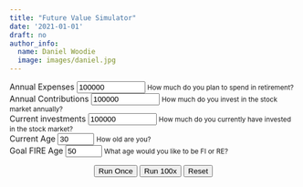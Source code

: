 ```yaml
---
title: "Future Value Simulator"
date: '2021-01-01'
draft: no
author_info:
  name: Daniel Woodie
  image: images/daniel.jpg
---
```


<script src="https://unpkg.com/intersection-observer"></script>
<script src="https://unpkg.com/scrollama"></script>
<script src="https://d3js.org/d3.v6.js"></script>
<script src=//cdnjs.cloudflare.com/ajax/libs/seedrandom/2.3.10/seedrandom.min.js></script>

<script>
!function(a,b,c,d,e,f,g,h,i){function j(a){var b,c=a.length,e=this,f=0,g=e.i=e.j=0,h=e.S=[];for(c||(a=[c++]);d>f;)h[f]=f++;for(f=0;d>f;f++)h[f]=h[g=s&g+a[f%c]+(b=h[f])],h[g]=b;(e.g=function(a){for(var b,c=0,f=e.i,g=e.j,h=e.S;a--;)b=h[f=s&f+1],c=c*d+h[s&(h[f]=h[g=s&g+b])+(h[g]=b)];return e.i=f,e.j=g,c})(d)}function k(a,b){var c,d=[],e=typeof a;if(b&&"object"==e)for(c in a)try{d.push(k(a[c],b-1))}catch(f){}return d.length?d:"string"==e?a:a+"\0"}function l(a,b){for(var c,d=a+"",e=0;e<d.length;)b[s&e]=s&(c^=19*b[s&e])+d.charCodeAt(e++);return n(b)}function m(c){try{return o?n(o.randomBytes(d)):(a.crypto.getRandomValues(c=new Uint8Array(d)),n(c))}catch(e){return[+new Date,a,(c=a.navigator)&&c.plugins,a.screen,n(b)]}}function n(a){return String.fromCharCode.apply(0,a)}var o,p=c.pow(d,e),q=c.pow(2,f),r=2*q,s=d-1,t=c["seed"+i]=function(a,f,g){var h=[];f=1==f?{entropy:!0}:f||{};var o=l(k(f.entropy?[a,n(b)]:null==a?m():a,3),h),s=new j(h);return l(n(s.S),b),(f.pass||g||function(a,b,d){return d?(c[i]=a,b):a})(function(){for(var a=s.g(e),b=p,c=0;q>a;)a=(a+c)*d,b*=d,c=s.g(1);for(;a>=r;)a/=2,b/=2,c>>>=1;return(a+c)/b},o,"global"in f?f.global:this==c)};if(l(c[i](),b),g&&g.exports){g.exports=t;try{o=require("crypto")}catch(u){}}else h&&h.amd&&h(function(){return t})}(this,[],Math,256,6,52,"object"==typeof module&&module,"function"==typeof define&&define,"random");
</script>



<main>
<form>
  <div class="container">
    <div class="row">
      <div class="form-group col-sm-6">
        <label for="annual_expenses">Annual Expenses</label>
        <input type="number" class="form-control" id="annual_expenses" aria-describedby="annual_expenses_help" value="100000" min="0" max="1000000000">
        <small id="annual_expenses_help" class="form-text text-muted">How much do you plan to spend in retirement?</small>
      </div>
      <div class="form-group col-sm-6">
        <label for="annual_contributions">Annual Contributions</label>
        <input type="number" class="form-control" id="annual_contributions" aria-describedby="annual_contributions_help" value="100000" min="0" max="1000000000">
        <small id="annual_contributions_help" class="form-text text-muted">How much do you invest in the stock market annually?</small>
      </div>
    </div>
    <div class="row">
      <div class="form-group col-sm-4">
        <label for="current_investments">Current investments</label>
        <input type="number" class="form-control" id="current_investments" aria-describedby="current_investments_help" value="100000" min="0" max="1000000000">
        <small id="current_investments_help" class="form-text text-muted">How much do you currently have invested in the stock market?</small>
      </div>
      <div class="form-group col-sm-4">
        <label for="current_age">Current Age</label>
        <input type="number" class="form-control" id="current_age" aria-describedby="current_age_help" value="30" min="0" max="100">
        <small id="current_age_help" class="form-text text-muted">How old are you?</small>
      </div>
      <div class="form-group col-sm-4">
        <label for="goal_fire_age">Goal FIRE Age</label>
        <input type="number" class="form-control" id="goal_fire_age" aria-describedby="goal_fire_age_help" value="50" min="0" max="100">
        <small id="goal_fire_age_help" class="form-text text-muted">What age would you like to be FI or RE?</small>
      </div>
    </div>
  </div>
</form>


<section id="scrolly3">
    <div class="btn-holder">
    <button class="btn btn-primary vis-btn" onclick="runsim(1)">Run Once</button>
    <button class="btn btn-primary vis-btn" onclick="runsim(100)">Run 100x</button>
    <button class="btn btn-primary vis-btn" onclick="runsim(0)">Reset</button>
    </div>
    <figure>
      <div id="random_walk"></div>
    </figure>
</section>
  
</main>


<style>

  #scrolly1, #scrolly2 {
    position: relative;
    background-color: #ffffff;
    padding: 1rem;
  }

  article {
    position: relative;
    padding: 0;
    max-width: 20rem;
    margin: 0 auto;
  }
  figure {
    position: -webkit-sticky;
    position: sticky;
    left: 0;
    width: 100%;
    margin: 0;
    -webkit-transform: translate3d(0, 0, 0);
    -moz-transform: translate3d(0, 0, 0);
    transform: translate3d(0, 0, 0);
    background-color: #fff;
    -webkit-transform:translateZ(0px);
    -moz-transform:translateZ(0px);
    -o-transform:translateZ(0px);
    transform:translateZ(0px);
    z-index:0;
  }
  
  figure p {
    text-align: center;
    padding: 1rem;
    position: absolute;
    top: 50%;
    left: 50%;
    -moz-transform: translate(-50%, -50%);
    -webkit-transform: translate(-50%, -50%);
    transform: translate(-50%, -50%);
    -webkit-transform:translateZ(0px);
    -moz-transform:translateZ(0px);
    -o-transform:translateZ(0px);
    transform:translateZ(0px);
    z-index:0;
    font-size: 8rem;
    font-weight: 900;
    color: #fff;
  }
  .step {
    position: relative;
    margin: 0 auto 2rem auto;
    color: #000000;
    // background-color: rgba(0, 0, 0, .1);
    background-color: #fff;
    border: 1px solid;
    box-shadow: 2px 5px 2px 2px #888888;
    text-align: center;
    -webkit-transform:translateZ(0px);
    -moz-transform:translateZ(1000px);
    -o-transform:translateZ(1000px);
    transform:translateZ(1000px);
    z-index:1000;
  }
  .step:last-child {
    margin-bottom: 80vh;
  }
  .step.is-active p {
    background-color: #3CB371;
    color: #fff;
  }
  .step p {
    text-align: center;
    padding: 1rem;
    font-size: 1.5rem;
    background-color: #d5d5d5;
    color: #fff;
  }
  .step div {
    padding-left: .5rem;
    padding-right: .5rem;
  }
  
  .btn-holder {
    text-align: center;
  }

</style>



<script>

  // Set seed
  Math.seedrandom('hello.');

  const sp = [
      18.40, 31.49, -4.38, 21.83, 11.96, 1.36, 13.52, 32.15, 15.89,
      2.10, 14.82, 25.94, -36.55, 5.48, 15.61, 4.83, 10.74, 28.36,
      -21.97, -11.85, -9.03, 20.89, 28.34, 33.10, 22.68, 37.20, 1.33,
      9.97, 7.49, 30.23, -3.06, 31.48, 16.54, 5.81, 18.49, 31.24,
      6.15, 22.34, 20.42, -4.70, 31.74, 18.52, 6.51, -6.98, 23.83,
      37.00, -25.90, -14.31, 18.76, 14.22, 3.56, -8.24, 10.81, 23.80,
      -9.97, 12.40, 16.42, 22.61, -8.81, 26.64, 0.34, 12.06, 43.72,
      -10.46, 7.44, 32.60, 52.56, -1.21, 18.15, 23.68, 30.81, 18.30,
      5.70, 5.20, -8.43, 35.82, 19.03, 25.06, 19.17, -12.77, -10.67,
      -1.10, 29.28, -35.34, 31.94, 46.74, -1.19, 49.98, -8.64, -43.84,
      -25.12, -8.30, 43.81
  ];
  
  // Set the CPI Inflation
  const cpi = [
      1.20, 1.80, 2.4, 2.1, 1.3, 0.1, 1.6, 1.5, 2.1, 3.2,
      1.6, -.4, 3.8, 2.9, 3.2, 3.4, 2.7, 2.3, 1.6, 2.8,
      3.4, 2.2, 1.6, 2.3, 2.9, 2.8, 2.6, 3, 3, 4.2, 
      5.4, 4.8, 4.1, 3.7, 1.9, 3.5, 4.3, 3.2, 6.1, 10.3, 
      13.5, 11.3, 7.6, 6.5, 5.7, 9.1, 11.1, 6.2, 3.3, 4.3,
      5.8, 5.5, 4.3, 2.8, 3.0, 1.6, 1.3, 1.2, 1.2, 1.1,
      1.5, 1.08, 2.7, 3.3, 1.5, -0.3, 0.3, 0.8, 2.3, 7.9, 
      1.1, -1, 7.7, 14.4, 8.5, 2.3, 1.6, 6, 10.9, 5.1,
      0.7, -1.3, -2, 3.7, 1, 2.6, 3.5, -5.2, -10.3, -8.9,
      -2.7, 0, -1.2
  ];
  
  // Set the real returns
  const real_returns = sp.map(function(item, index) {
    // Subtract inflation from S&P returns
    return +(Math.round(item - cpi[index] + "e+2") + "e-2");
  });
  
  function getRandomInt(min, max, seed) {
      Math.seedrandom(seed)
      min = Math.ceil(min);
      max = Math.floor(max);
      return Math.floor(Math.random() * (max + -min + 1)) + min;
  };
  
  
  // Run a single bootstrapped scenario
  function get_bootstrap(returns, years_contributing, starting_amount, annual_contributions) {
      var yearly_value = [starting_amount];
      for (var i = 1; i < years_contributing; i++) {
        yearly_value.push(Math.round((yearly_value[i-1] + annual_contributions) * ( 1 + returns[getRandomInt(0, returns.length-1)]/100)));
      }
      return yearly_value;
  }
  
  // Repeat the scenario
  function repeat_bootstrap(returns, years_contributing, starting_amount, annual_contributions, num_repeats) {
    var tmp = [];
    for (var i = 0; i < num_repeats; i++) {
      tmp.push(get_bootstrap(real_returns, years_contributing, current_investments,   annual_contributions));
    }
    return tmp;
  }
  
  // Get the average value for each step
  function get_average(bootstrap_repeats) {
    var tmp = [];
    for (var i = 0; i < bootstrap_repeats[0].length; i++) {
      var tmp2 = 0;
      //still assuming all arrays have the same amount of numbers
      for(var i2 = 0; i2 < bootstrap_repeats.length; i2++){
        tmp2 += bootstrap_repeats[i2][i];
      }
      tmp.push(Math.round(tmp2 / bootstrap_repeats.length));
    }
    return tmp;
  };
  
  // Calls for the final visualization
  // kick things off
  // set the dimensions and margins of the graph
  const margin_rw = {top: 10, right: 30, bottom: 30, left: 75},
    parentDivmd_rw = document.getElementById("random_walk");
    width_rw = parentDivmd_rw.clientWidth - margin_rw.left - margin_rw.right;
    height_rw = 400;
  
  const x_rw = d3.scaleLinear().range([0,width_rw]);
  const xAxis_rw = d3.axisBottom().scale(x_rw);
  
  const y_rw = d3.scaleLinear().range([height_rw, 0]);
    const yAxis_rw = d3.axisLeft().scale(y_rw);
  
  // append the svg object to the body of the page
  const svg_rw = d3.select("#random_walk")
    .append("svg")
      .attr("width", width_rw + margin_rw.left + margin_rw.right)
      .attr("height", height_rw + margin_rw.top + margin_rw.bottom)
    .append("g")
      .attr("transform", `translate(${margin_rw.left},${margin_rw.top})`);
  
  // text label for the y axis
  svg_rw.append("text")
      .attr("transform", "rotate(-90)")
      .attr("y", 0 - margin_rw.left)
      .attr("x",0 - (height_rw / 2))
      .attr("dy", "1em")
      .style("text-anchor", "middle")
      .text("Value in Dollars");
  
  // text label for the x axis
  svg_rw.append("text")             
      .attr("transform",
            "translate(" + (width_rw/2) + " ," + 
                           (height_rw + margin_rw.top + 20) + ")")
      .style("text-anchor", "middle")
      .text("Years");
  
  // Create object outside of function
  var all_data = [];
    this_runs_data = [];
    annual_expenses = [];
    annual_contributions = [];
    current_investments = [];
    years_contributing = [];
    fire_number = [];
  
  function runsim(numsims) {
    
    // If any of the inputs have changed, reset the graph and the simulation
    if (annual_expenses != Number(document.getElementById('annual_expenses').value) || annual_contributions != Number(document.getElementById('annual_contributions').value) || current_investments != Number(document.getElementById('current_investments').value) || years_contributing != Number(document.getElementById('goal_fire_age').value) - Number(document.getElementById('current_age').value)) {
    
      // Reset the simulations
      all_data = [];
      this_runs_data = [];
      average_data = [];
    
      // Reset seed
      Math.seedrandom('hello.');
      
      svg_rw
        .selectAll(".fire_number_line_rw")
        .remove();
        
      svg_rw
        .selectAll(".firenumber_rw")
        .remove();

      svg_rw
        .selectAll(".future_value_line")
        .remove();
      
      svg_rw
        .selectAll(".average_data_line")
        .remove();
      
    };
    
    // If the FIRE Number line has never been drawn, draw an initial one
    if (document.getElementsByClassName('average_data_line').length == 0) {
    
      var tmp_fire_number = 25*Number(document.getElementById('annual_expenses').value);
        tmp_years_contributing = Number(document.getElementById('goal_fire_age').value) - Number(document.getElementById('current_age').value);
      
      var fire_number_data = [
          {ser1: 0, ser2: tmp_fire_number},
          {ser1: tmp_years_contributing-1, ser2: tmp_fire_number}
        ];

      // Draw the outline of the graph
      // Initialise a X axis:
      svg_rw.append("g")
        .attr("transform", `translate(0, ${height_rw})`)
        .attr("class","myXaxis_rw");
        
      // Create the X axis:
      x_rw.domain([0, d3.max(fire_number_data, function(d) { return d.ser1 }) ]);
      svg_rw.selectAll(".myXaxis_rw")
        .call(xAxis_rw);
      
      const xScale_rw = d3
        .scaleLinear()
        .range([0, width_rw])
        .domain([0, 20-1]);
      
      // Initialize an Y axis
      svg_rw.append("g")
        .attr("class","myYaxis_rw");
  
      // create the Y axis
      y_rw.domain([0, d3.max(fire_number_data.concat(all_data), function(d) { return d.ser2  })*1.3]);
      svg_rw.selectAll(".myYaxis_rw")
        .transition()
        .duration(1000)
        .call(yAxis_rw);
      
      // Create scales
      const yScale_rw = d3
        .scaleLinear()
        .range([height_rw, 0])
        .domain([0, d3.max(fire_number_data.concat(all_data), function(d) { return d.ser2  })*1.3]);
      
      var fire_number_line_rw = d3
               .line()
               .x(d => xScale_rw(d.ser1))
               .y(d => yScale_rw(d.ser2));
               
      // Add path
      const fire_number_rw = svg_rw
        .append("path")
        .datum(fire_number_data)
        .attr("class", "fire_number_line_rw")
        .attr("fill", "none")
        .attr("stroke", "#d5d5d5")
        .attr("stroke-linejoin", "round")
        .attr("stroke-linecap", "round")
        .attr("stroke-width", 3)
        .attr("d", fire_number_line_rw);
          
      const fire_numberLength_rw = fire_number_rw.node().getTotalLength();
        
      svg_rw.append("text")
        .attr("x", xScale_rw(2))
        .attr("y", yScale_rw(2500000*1.1))
        .attr("z-index", 1000)
        .attr("class", "firenumber_rw")
        .text("FIRE Number");
      
      const fire_numberPath_rw = d3
        .transition()
        .ease(d3.easeSin)
        .duration(2000);
          
        fire_number_rw
          .attr("stroke-dashoffset", fire_numberLength_rw)
          .attr("stroke-dasharray", fire_numberLength_rw)
          .transition(fire_numberPath_rw)
          .attr("stroke-dashoffset", 0);
    
    };
    
    // Capture inputs
    annual_expenses = Number(document.getElementById('annual_expenses').value);
    annual_contributions = Number(document.getElementById('annual_contributions').value);
    current_investments = Number(document.getElementById('current_investments').value);
    years_contributing = Number(document.getElementById('goal_fire_age').value) - Number(document.getElementById('current_age').value);
    fire_number = 25*annual_expenses;
    
    // Recalculate numbers
    if (numsims == 1) {
      
      var tmp_test = repeat_bootstrap(real_returns, years_contributing, current_investments, annual_contributions, 1)[0];
      
      for (var i = 0; i < tmp_test.length; i++) {
        this_runs_data[i] = {ser1: i, ser2: tmp_test[i]}
      };
      
      // Append data together
    all_data = all_data.concat(this_runs_data);
    
    var fire_number_data = [
          {ser1: 0, ser2: fire_number},
          {ser1: years_contributing-1, ser2:fire_number}
        ];

    // Take the average
    var average_data = [];
    for (var i=0; i < years_contributing; i++) {
      var tmp_data = [];
      for (var j=0; j < all_data.length; j++) {
        if (all_data[j].ser1 == i) {tmp_data.push(all_data[j].ser2)}
      }
      average_data[i] = {ser1: i, ser2: d3.mean(tmp_data)};
    };
    
    // Draw the outline of the graph
    // Initialise a X axis:
    svg_rw.append("g")
      .attr("transform", `translate(0, ${height_rw})`)
      .attr("class","myXaxis_rw");
      
    // Create the X axis:
    x_rw.domain([0, d3.max(fire_number_data, function(d) { return d.ser1 }) ]);
    svg_rw.selectAll(".myXaxis_rw")
      .call(xAxis_rw);
    
    const xScale_rw = d3
      .scaleLinear()
      .range([0, width_rw])
      .domain([0, years_contributing-1]);
    
    // Initialize an Y axis
    svg_rw.append("g")
      .attr("class","myYaxis_rw");

    // create the Y axis
    y_rw.domain([0, d3.max(fire_number_data.concat(all_data), function(d) { return d.ser2  })*1.3]);
    svg_rw.selectAll(".myYaxis_rw")
      .transition()
      .duration(1000)
      .call(yAxis_rw);
      
    // Create scales
    const yScale_rw = d3
      .scaleLinear()
      .range([height_rw, 0])
      .domain([0, d3.max(fire_number_data.concat(all_data), function(d) { return d.ser2  })*1.3]);
    
    var fire_number_line_rw = d3
             .line()
             .x(d => xScale_rw(d.ser1))
             .y(d => yScale_rw(d.ser2));
    
    // Create the FIRE line
    if (document.getElementsByClassName('fire_number_line_rw').length == 0) {
    
        // Add path
        const fire_number_rw = svg_rw
          .append("path")
          .datum(fire_number_data)
          .attr("class", "fire_number_line_rw")
          .attr("fill", "none")
          .attr("stroke", "#d5d5d5")
          .attr("stroke-linejoin", "round")
          .attr("stroke-linecap", "round")
          .attr("stroke-width", 3)
          .attr("d", fire_number_line_rw);
          
        const fire_numberLength_rw = fire_number_rw.node().getTotalLength();
        
        svg_rw.append("text")
          .attr("x", xScale_rw(2))
          .attr("y", yScale_rw(fire_number*1.1))
          .attr("z-index", 1000)
          .attr("class", "firenumber_rw")
          .text("FIRE Number");
        
        const fire_numberPath_rw = d3
          .transition()
          .ease(d3.easeSin)
          .duration(2000);
          
        fire_number_rw
          .attr("stroke-dashoffset", fire_numberLength_rw)
          .attr("stroke-dasharray", fire_numberLength_rw)
          .transition(fire_numberPath_rw)
          .attr("stroke-dashoffset", 0);
      
      } else {
      
        // Move the FIRE Number text
        svg_rw
          .selectAll(".fire_number_line_rw")
          .remove();
        
        // Move the FIRE Number text
        svg_rw
          .selectAll(".firenumber_rw")
          .remove();
        
        // Add path
        const fire_number_rw = svg_rw
          .append("path")
          .datum(fire_number_data)
          .attr("class", "fire_number_line_rw")
          .attr("fill", "none")
          .attr("stroke", "#d5d5d5")
          .attr("stroke-linejoin", "round")
          .attr("stroke-linecap", "round")
          .attr("stroke-width", 3)
          .attr("d", fire_number_line_rw);
          
        const fire_numberLength_rw = fire_number_rw.node().getTotalLength();
        
        svg_rw.append("text")
          .attr("x", xScale_rw(2))
          .attr("y", yScale_rw(fire_number*1.1))
          .attr("z-index", 1000)
          .attr("class", "firenumber_rw")
          .text("FIRE Number");
        
        const fire_numberPath_rw = d3
          .transition()
          .ease(d3.easeSin)
          .duration(2000);
          
        fire_number_rw
          .attr("stroke-dashoffset", fire_numberLength_rw)
          .attr("stroke-dasharray", fire_numberLength_rw)
          .transition(fire_numberPath_rw)
          .attr("stroke-dashoffset", 0);
        
        
        
        svg_rw.append("text")
          .attr("x", xScale_rw(2))
          .attr("y", yScale_rw(fire_number*1.1))
          .attr("z-index", 1000)
          .attr("class", "firenumber_rw")
          .text("FIRE Number");
      
      };
    
    const line_rw = d3
               .line()
               .x(d => xScale_rw(d.ser1))
               .y(d => yScale_rw(d.ser2));
      
    // Add path
    const path_rw = svg_rw
      .append("path")
      .datum(this_runs_data)
      .attr("class", "future_value_line")
      .attr("fill", "none")
      .attr("stroke", "#d5d5d5")
      .attr("stroke-linejoin", "round")
      .attr("stroke-linecap", "round")
      .attr("stroke-width", 3)
      .attr("d", line_rw);
      
    const pathLength_rw = path_rw.node().getTotalLength();
    
    const transitionPath_rw = d3
      .transition()
      .ease(d3.easeSin)
      .duration(2000);
      
    path_rw
      .attr("stroke-dashoffset", pathLength_rw)
      .attr("stroke-dasharray", pathLength_rw)
      .transition(transitionPath_rw)
      .attr("stroke-dashoffset", 0);
        
    if (document.getElementsByClassName('average_data_line').length == 0) {
      
      svg_rw
        .append("path")
        .datum(average_data)
        .transition()
        .delay(2000)
        .attr("class", "average_data_line")
        .attr("fill", "none")
        .attr("stroke", "#3CB371")
        .attr("stroke-linejoin", "round")
        .attr("stroke-linecap", "round")
        .attr("stroke-width", 3)
        .attr("d", fire_number_line_rw);
      
      } else {
      
        // Move average line up
        d3.selectAll(".average_data_line").raise();
      
        // Add path
        const path_rw_avg = svg_rw
          .selectAll(".average_data_line")
          .datum(average_data);
  
        path_rw_avg
          .join("path")
          .attr("class", "average_data_line")
          .transition()
          .delay(2000)
          .duration(2000)
          .attr("fill", "none")
          .attr("stroke", "#3CB371")
          .attr("stroke-linejoin", "round")
          .attr("stroke-linecap", "round")
          .attr("stroke-width", 3)
          .attr("d", line_rw);
      
      };

    } else if (numsims == 100) {
    
      for (var k = 0; k < 10; k++) {
        
        console.log(k);
    
        var tmp_test = repeat_bootstrap(real_returns, years_contributing, current_investments,   annual_contributions, 1)[0];
      
        for (var i = 0; i < tmp_test.length; i++) {
          this_runs_data[i] = {ser1: i, ser2: tmp_test[i]}
        }
        
        // Append data together
        all_data = all_data.concat(this_runs_data);
        
        var fire_number_data = [
              {ser1: 0, ser2: fire_number},
              {ser1: years_contributing-1, ser2:fire_number}
            ];

        // Take the average
        var average_data = [];
        for (var i=0; i < years_contributing; i++) {
          var tmp_data = [];
          for (var j=0; j < all_data.length; j++) {
            if (all_data[j].ser1 == i) {tmp_data.push(all_data[j].ser2)}
          }
          average_data[i] = {ser1: i, ser2: d3.mean(tmp_data)};
        };
        
        // Draw the outline of the graph
        // Initialise a X axis:
        svg_rw.append("g")
          .attr("transform", `translate(0, ${height_rw})`)
          .attr("class","myXaxis_rw");
      
        // Create the X axis:
        x_rw.domain([0, d3.max(fire_number_data, function(d) { return d.ser1 }) ]);
        svg_rw.selectAll(".myXaxis_rw")
          .call(xAxis_rw);
        
        const xScale_rw = d3
          .scaleLinear()
          .range([0, width_rw])
          .domain([0, years_contributing-1]);
        
        // Initialize an Y axis
        svg_rw.append("g")
          .attr("class","myYaxis_rw");

        // create the Y axis
        y_rw.domain([0, d3.max(fire_number_data.concat(all_data), function(d) { return d.ser2  })*1.3]);
        svg_rw.selectAll(".myYaxis_rw")
          .transition()
          .duration(1000)
          .call(yAxis_rw);
          
        // Create scales
        const yScale_rw = d3
          .scaleLinear()
          .range([height_rw, 0])
          .domain([0, d3.max(fire_number_data.concat(all_data), function(d) { return d.ser2  })*1.3]);
        
        var fire_number_line_rw = d3
                 .line()
                 .x(d => xScale_rw(d.ser1))
                 .y(d => yScale_rw(d.ser2));
    
        // Create the FIRE line
        if (document.getElementsByClassName('fire_number_line_rw').length == 0) {
        
            // Add path
            const fire_number_rw = svg_rw
              .append("path")
              .datum(fire_number_data)
              .attr("class", "fire_number_line_rw")
              .attr("fill", "none")
              .attr("stroke", "#d5d5d5")
              .attr("stroke-linejoin", "round")
              .attr("stroke-linecap", "round")
              .attr("stroke-width", 3)
              .attr("d", fire_number_line_rw);
              
            const fire_numberLength_rw = fire_number_rw.node().getTotalLength();
            
            svg_rw.append("text")
              .attr("x", xScale_rw(2))
              .attr("y", yScale_rw(fire_number*1.1))
              .attr("z-index", 1000)
              .attr("class", "firenumber_rw")
              .text("FIRE Number");
            
            const fire_numberPath_rw = d3
              .transition()
              .ease(d3.easeSin)
              .duration(2000);
              
            fire_number_rw
              .attr("stroke-dashoffset", fire_numberLength_rw)
              .attr("stroke-dasharray", fire_numberLength_rw)
              .transition(fire_numberPath_rw)
              .attr("stroke-dashoffset", 0);
          
        } else {
      
          // Move average line up
          d3.selectAll(".fire_number_line_rw").raise();
        
          // Move the FIRE number line
          const path_fire_number_rw = svg_rw
            .selectAll(".fire_number_line_rw")
            .datum(fire_number_data);
    
          path_fire_number_rw
            .join("path")
            .attr("class", "fire_number_line_rw")
            .transition()
            .duration(2000)
            .attr("fill", "none")
            .attr("stroke", "#d5d5d5")
            .attr("stroke-linejoin", "round")
            .attr("stroke-linecap", "round")
            .attr("stroke-width", 3)
            .attr("d", fire_number_line_rw);
          
          // Move the FIRE Number text
          svg_rw
          .selectAll(".firenumber_rw")
          .remove();
          
          svg_rw.append("text")
            .attr("x", xScale_rw(2))
            .attr("y", yScale_rw(fire_number*1.1))
            .attr("z-index", 1000)
            .attr("class", "firenumber_rw")
            .text("FIRE Number");
      
        };
    
        const line_rw = d3
                   .line()
                   .x(d => xScale_rw(d.ser1))
                   .y(d => yScale_rw(d.ser2));
          
        // Add path
        const path_rw = svg_rw
          .append("path")
          .datum(this_runs_data)
          .attr("class", "future_value_line")
          .attr("fill", "none")
          .attr("stroke", "#d5d5d5")
          .attr("stroke-linejoin", "round")
          .attr("stroke-linecap", "round")
          .attr("stroke-width", 3)
          .attr("d", fire_number_line_rw);
          
        const pathLength_rw = path_rw.node().getTotalLength();
        
        const transitionPath_rw = d3
          .transition()
          .ease(d3.easeSin)
          .duration(2000);
      
        path_rw
          .attr("stroke-dashoffset", pathLength_rw)
          .attr("stroke-dasharray", pathLength_rw)
          .transition(transitionPath_rw)
          .attr("stroke-dashoffset", 0);
        
      };
      
      if (document.getElementsByClassName('average_data_line').length == 0) {
          
          svg_rw
            .append("path")
            .datum(average_data)
            .transition()
            .delay(2000)
            .attr("class", "average_data_line")
            .attr("fill", "none")
            .attr("stroke", "#3CB371")
            .attr("stroke-linejoin", "round")
            .attr("stroke-linecap", "round")
            .attr("stroke-width", 3)
            .attr("d", fire_number_line_rw);
          
          } else {
          
            // Move average line up
            d3.selectAll(".average_data_line").raise();
          
            // Add path
            const path_rw_avg = svg_rw
              .selectAll(".average_data_line")
              .datum(average_data);
      
            path_rw_avg
              .join("path")
              .attr("class", "average_data_line")
              .transition()
              .delay(2000)
              .duration(2000)
              .attr("fill", "none")
              .attr("stroke", "#3CB371")
              .attr("stroke-linejoin", "round")
              .attr("stroke-linecap", "round")
              .attr("stroke-width", 3)
              .attr("d", fire_number_line_rw);
          
          };
      
    } else if (numsims == 0) {
    
      // Reset the simulations
      all_data = [];
      this_runs_data = [];
      average_data = [];
    
      // Reset seed
      Math.seedrandom('hello.');
    
      svg_rw
        .selectAll(".fire_number_line_rw")
        .remove();
        
      svg_rw
        .selectAll(".firenumber_rw")
        .remove();

      svg_rw
        .selectAll(".future_value_line")
        .remove();
      
      svg_rw
        .selectAll(".average_data_line")
        .remove();
      
      var tmp_fire_number = 25*Number(document.getElementById('annual_expenses').value);
        tmp_years_contributing = Number(document.getElementById('goal_fire_age').value) - Number(document.getElementById('current_age').value);
      
      var fire_number_data = [
          {ser1: 0, ser2: tmp_fire_number},
          {ser1: tmp_years_contributing-1, ser2: tmp_fire_number}
        ];

      // Initialise a X axis:
      svg_rw.append("g")
        .attr("transform", `translate(0, ${height_rw})`)
        .attr("class","myXaxis_rw");
        
      // Create the X axis:
      x_rw.domain([0, tmp_years_contributing-1]);
      svg_rw.selectAll(".myXaxis_rw")
        .call(xAxis_rw);
      
      const xScale_rw = d3
        .scaleLinear()
        .range([0, width_rw])
        .domain([0, tmp_years_contributing-1]);
      
      // Initialize an Y axis
      svg_rw.append("g")
        .attr("class","myYaxis_rw");
  
      // create the Y axis
      y_rw.domain([0, tmp_fire_number*1.3]);
      svg_rw.selectAll(".myYaxis_rw")
        .transition()
        .duration(1000)
        .call(yAxis_rw);
      
      // Create scales
      const yScale_rw = d3
        .scaleLinear()
        .range([height_rw, 0])
        .domain([0, tmp_fire_number*1.3]);
      
      var fire_number_line_rw = d3
               .line()
               .x(d => xScale_rw(d.ser1))
               .y(d => yScale_rw(d.ser2));
               
      // Add path
      const fire_number_rw = svg_rw
        .append("path")
        .datum(fire_number_data)
        .attr("class", "fire_number_line_rw")
        .attr("fill", "none")
        .attr("stroke", "#d5d5d5")
        .attr("stroke-linejoin", "round")
        .attr("stroke-linecap", "round")
        .attr("stroke-width", 3)
        .attr("d", fire_number_line_rw);
          
      const fire_numberLength_rw = fire_number_rw.node().getTotalLength();
        
      svg_rw.append("text")
        .attr("x", xScale_rw(2))
        .attr("y", yScale_rw(tmp_fire_number*1.1))
        .attr("z-index", 1000)
        .attr("class", "firenumber_rw")
        .text("FIRE Number");
      
      const fire_numberPath_rw = d3
        .transition()
        .ease(d3.easeSin)
        .duration(2000);
          
        fire_number_rw
          .attr("stroke-dashoffset", fire_numberLength_rw)
          .attr("stroke-dasharray", fire_numberLength_rw)
          .transition(fire_numberPath_rw)
          .attr("stroke-dashoffset", 0);
      
    };
    
    
  
  };
  
  runsim();


</script>

